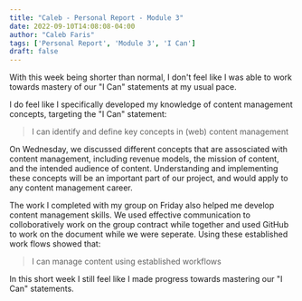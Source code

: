 ```yaml
---
title: "Caleb - Personal Report - Module 3"
date: 2022-09-10T14:08:08-04:00
author: "Caleb Faris"
tags: ['Personal Report', 'Module 3', 'I Can']
draft: false
---
```


With this week being shorter than normal, I don't feel like I was able to work towards mastery of our "I Can" statements at my usual pace. 

I do feel like I specifically developed my knowledge of content management concepts, targeting the "I Can" statement: 
> I can identify and define key concepts in (web) content management

On Wednesday, we discussed different concepts that are assosciated with content management, including revenue models, the mission of content, and the intended audience of content. Understanding and implementing these concepts will be an important part of our project, and would apply to any content management career. 

The work I completed with my group on Friday also helped me develop content management skills. We used effective communication to colloboratively work on the group contract while together and used GitHub to work on the document while we were seperate. Using these established work flows showed that:
>I can manage content using established workflows

In this short week I still feel like I made progress towards mastering our "I Can" statements. 